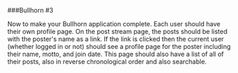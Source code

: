 ###Bullhorn #3

Now to make your Bullhorn application complete. Each user should have their own profile page. On the post stream page, the posts should be listed with the poster's name as a link. If the link is clicked then the current user (whether logged in or not) should see a profile page for the poster including their name, motto, and join date. This page should also have a list of all of their posts, also in reverse chronological order and also searchable.